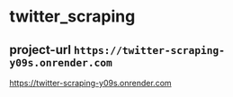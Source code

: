 # twitter_scraping

## project-url `https://twitter-scraping-y09s.onrender.com`

https://twitter-scraping-y09s.onrender.com
